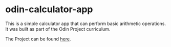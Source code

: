 # odin-calculator-app

This is a simple calculator app that can perform basic arithmetic operations. It was built as part of the Odin Project curriculum.

The Project can be found [here](https://www.theodinproject.com/paths/foundations/courses/foundations/lessons/calculator).